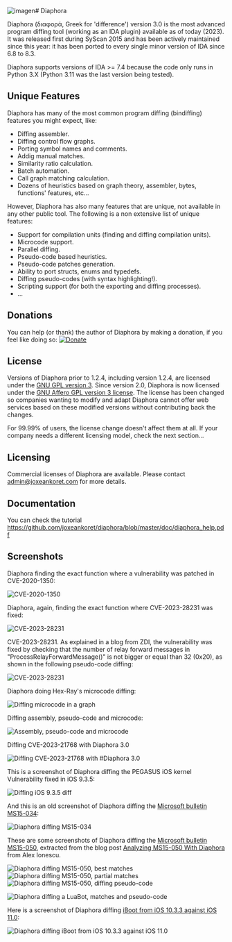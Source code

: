 ![imagen](https://github.com/joxeankoret/diaphora/assets/2945834/4a494d41-4ece-4150-85c2-3f0858366788)# Diaphora

Diaphora (διαφορά, Greek for 'difference') version 3.0 is the most advanced program diffing tool (working as an IDA plugin) available as of today (2023). It was released first during SyScan 2015 and has been actively maintained since this year: it has been ported to every single minor version of IDA since 6.8 to 8.3.

Diaphora supports versions of IDA >= 7.4 because the code only runs in Python 3.X (Python 3.11 was the last version being tested).

## Unique Features

Diaphora has many of the most common program diffing (bindiffing) features you might expect, like:

 * Diffing assembler.
 * Diffing control flow graphs.
 * Porting symbol names and comments.
 * Addig manual matches.
 * Similarity ratio calculation.
 * Batch automation.
 * Call graph matching calculation.
 * Dozens of heuristics based on graph theory, assembler, bytes, functions' features, etc...

However, Diaphora has also many features that are unique, not available in any other public tool. The following is a non extensive list of unique features:

 * Support for compilation units (finding and diffing compilation units).
 * Microcode support.
 * Parallel diffing.
 * Pseudo-code based heuristics.
 * Pseudo-code patches generation.
 * Ability to port structs, enums and typedefs.
 * Diffing pseudo-codes (with syntax highlighting!).
 * Scripting support (for both the exporting and diffing processes).
 * ...

## Donations

You can help (or thank) the author of Diaphora by making a donation, if you feel like doing so: [![Donate](https://img.shields.io/badge/Donate-PayPal-green.svg)](https://www.paypal.com/cgi-bin/webscr?cmd=_s-xclick&amp;hosted_button_id=68Z4H8SE7N64L)

## License

Versions of Diaphora prior to 1.2.4, including version 1.2.4, are licensed under the [GNU GPL version 3](https://www.gnu.org/licenses/gpl-3.0.html). Since version 2.0, Diaphora is now licensed under the [GNU Affero GPL version 3 license](https://www.gnu.org/licenses/agpl-3.0.html). The license has been changed so companies wanting to modify and adapt Diaphora cannot offer web services based on these modified versions without contributing back the changes.

For 99.99% of users, the license change doesn't affect them at all. If your company needs a different licensing model, check the next section...

## Licensing

Commercial licenses of Diaphora are available. Please contact admin@joxeankoret.com for more details.

## Documentation

You can check the tutorial https://github.com/joxeankoret/diaphora/blob/master/doc/diaphora_help.pdf

## Screenshots

Diaphora finding the exact function where a vulnerability was patched in CVE-2020-1350:

![CVE-2020-1350](https://files.mastodon.social/media_attachments/files/110/313/141/968/158/099/original/607189c509ec1cc4.png)

Diaphora, again, finding the exact function where CVE-2023-28231 was fixed:

![CVE-2023-28231](https://files.mastodon.social/media_attachments/files/110/313/148/945/529/051/original/28e032f21be414a3.png)

CVE-2023-28231. As explained in a blog from ZDI, the vulnerability was fixed by checking that the number of relay forward messages in "ProcessRelayForwardMessage()" is not bigger or equal than 32 (0x20), as shown in the following pseudo-code diffing:

![CVE-2023-28231](https://files.mastodon.social/media_attachments/files/110/300/368/934/189/808/original/fe3392db2b8234e9.png)

Diaphora doing Hex-Ray's microcode diffing:

![Diffing microcode in a graph](https://files.mastodon.social/media_attachments/files/110/157/157/910/926/533/original/6c5975e15c378cb5.png)

Diffing assembly, pseudo-code and microcode:

![Assembly, pseudo-code and microcode](https://files.mastodon.social/media_attachments/files/110/102/237/646/074/440/original/4a816df5069691c3.png)

Diffing CVE-2023-21768 with Diaphora 3.0

![Diffing CVE-2023-21768 with #Diaphora 3.0](https://files.mastodon.social/media_attachments/files/110/066/930/153/215/408/original/86b06ae90d57d5a1.png)

This is a screenshot of Diaphora diffing the PEGASUS iOS kernel Vulnerability fixed in iOS 9.3.5:

![Diffing iOS 9.3.5 diff](http://sektioneins.de/images/diaphora1.png)

And this is an old screenshot of Diaphora diffing the [Microsoft bulletin MS15-034](https://technet.microsoft.com/en-us/library/security/ms15-034.aspx):

![Diaphora diffing MS15-034](https://pbs.twimg.com/media/CCnruP_W0AA8ksc.png:large)

These are some screenshots of Diaphora diffing the [Microsoft bulletin MS15-050]( https://technet.microsoft.com/en-us/library/security/ms15-050.aspx), extracted from the blog post [Analyzing MS15-050 With Diaphora](http://www.alex-ionescu.com/?p=271) from Alex Ionescu.

![Diaphora diffing MS15-050, best matches](http://www.alex-ionescu.com/wp-content/uploads/diaphora2.png)
![Diaphora diffing MS15-050, partial matches](http://www.alex-ionescu.com/wp-content/uploads/diaphora3.png)
![Diaphora diffing MS15-050, diffing pseudo-code](http://www.alex-ionescu.com/wp-content/uploads/diaphora1.png)

![Diaphora diffing a LuaBot, matches and pseudo-code](https://1.bp.blogspot.com/-O5UjSOyjCgg/V5byA-ozXVI/AAAAAAAABaY/yRTMDTSD9zI0mSy4AsHN21ZYf_YvctnkwCLcB/s1600/evs-compile.png)


Here is a screenshot of Diaphora diffing [iBoot from iOS 10.3.3 against iOS 11.0](https://blog.matteyeux.com/hacking/2018/04/04/diaphora-diff-and-ida.html):

![Diaphora diffing iBoot from iOS 10.3.3 against iOS 11.0](https://blog.matteyeux.com/images/newgraph.PNG)
